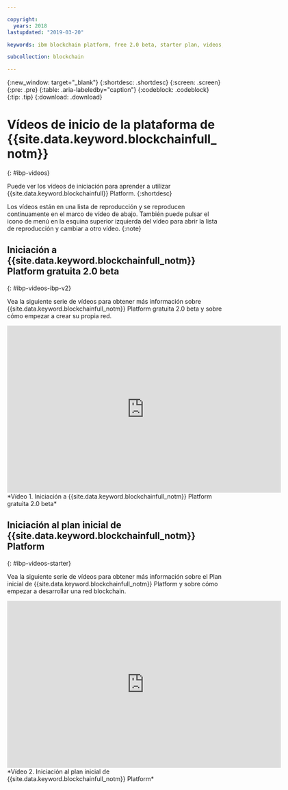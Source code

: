 ```yaml
---

copyright:
  years: 2018
lastupdated: "2019-03-20"

keywords: ibm blockchain platform, free 2.0 beta, starter plan, videos, getting started

subcollection: blockchain

---
```


{:new_window: target="_blank"}
{:shortdesc: .shortdesc}
{:screen: .screen}
{:pre: .pre}
{:table: .aria-labeledby="caption"}
{:codeblock: .codeblock}
{:tip: .tip}
{:download: .download}


# Vídeos de inicio de la plataforma de {{site.data.keyword.blockchainfull_notm}}
{: #ibp-videos}

Puede ver los vídeos de iniciación para aprender a utilizar {{site.data.keyword.blockchainfull}} Platform.
{:shortdesc}

Los vídeos están en una lista de reproducción y se reproducen continuamente en el marco de vídeo de abajo. También puede pulsar el icono de menú en la esquina superior izquierda del vídeo para abrir la lista de reproducción y cambiar a otro vídeo.
{:note}

## Iniciación a {{site.data.keyword.blockchainfull_notm}} Platform gratuita 2.0 beta
{: #ibp-videos-ibp-v2}

Vea la siguiente serie de vídeos para obtener más información sobre {{site.data.keyword.blockchainfull_notm}} Platform gratuita 2.0 beta y sobre cómo empezar a crear su propia red.

<iframe class="embed-responsive-item" id="youtubeplayer" title="Vídeos del plan inicial" type="text/html" width="640" height="390" src="https://www.youtube.com/embed?listType=playlist&list=PL7LSy0eQMvjtIJkNRCJZC7mGfB5K49lrX" frameborder="0" webkitallowfullscreen mozallowfullscreen allowfullscreen> </iframe>
*Vídeo 1. Iniciación a {{site.data.keyword.blockchainfull_notm}} Platform gratuita 2.0 beta*

## Iniciación al plan inicial de {{site.data.keyword.blockchainfull_notm}} Platform
{: #ibp-videos-starter}

Vea la siguiente serie de vídeos para obtener más información sobre el Plan inicial de {{site.data.keyword.blockchainfull_notm}} Platform y sobre cómo empezar a desarrollar una red blockchain.

<iframe class="embed-responsive-item" id="youtubeplayer" title="Vídeos del plan inicial" type="text/html" width="640" height="390" src="https://www.youtube.com/embed?listType=playlist&list=PL7LSy0eQMvjvBdal2mm74JlcNGMXYSGOe" frameborder="0" webkitallowfullscreen mozallowfullscreen allowfullscreen> </iframe>
*Vídeo 2. Iniciación al plan inicial de {{site.data.keyword.blockchainfull_notm}} Platform*
